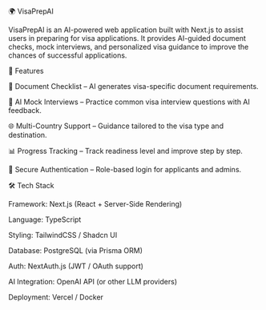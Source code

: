 🌍 VisaPrepAI

VisaPrepAI is an AI-powered web application built with Next.js to assist users in preparing for visa applications. It provides AI-guided document checks, mock interviews, and personalized visa guidance to improve the chances of successful applications.

🚀 Features

📑 Document Checklist – AI generates visa-specific document requirements.

🤖 AI Mock Interviews – Practice common visa interview questions with AI feedback.

🌐 Multi-Country Support – Guidance tailored to the visa type and destination.

📊 Progress Tracking – Track readiness level and improve step by step.

🔐 Secure Authentication – Role-based login for applicants and admins.


🛠️ Tech Stack

Framework: Next.js (React + Server-Side Rendering)

Language: TypeScript

Styling: TailwindCSS / Shadcn UI

Database: PostgreSQL (via Prisma ORM)

Auth: NextAuth.js (JWT / OAuth support)

AI Integration: OpenAI API (or other LLM providers)

Deployment: Vercel / Docker